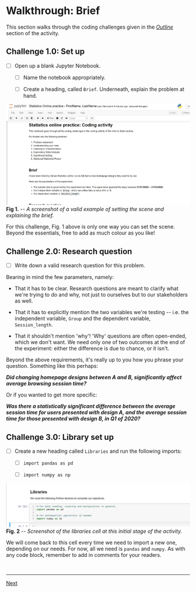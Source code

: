 # Walkthrough: Brief
This section walks through the coding challenges given in the [_Outline_](../0_brief.md) section of the activity.


## Challenge 1.0: Set up

- [ ] Open up a blank Jupyter Notebook.
  - [ ] Name the notebook appropriately.
  - [ ] Create a heading, called `Brief`. Underneath, explain the problem at hand.


![Brief](../images/brief.JPG)
**Fig 1.** -- *A screenshot of a valid example of setting the scene and explaining the brief.*

For this challenge, Fig. 1 above is only one way you can set the scene. Beyond the essentials, free to add as much colour as you like!

## Challenge 2.0: Research question
- [ ] Write down a valid research question for this problem.

Bearing in mind the few parameters, namely:

-  That it has to be clear. Research questions are meant to clarify what we're trying to do and why, not just to ourselves but to our stakeholders as well.

- That it has to explicitly mention the two variables we're testing -- i.e. the independent variable, `Group` and the dependent variable, `Session_length`.

- That it shouldn't mention 'why'! 'Why' questions are often open-ended, which we don't want. We need only one of two outcomes at the end of the experiment: either the difference is due to chance, or it isn't.

Beyond the above requirements, it's really up to you how you phrase your question. Something like this perhaps:

_**Did changing homepage designs between A and B, significantly affect average browsing session time?**_

Or if you wanted to get more specific:

_**Was there a statistically significant difference between the average session time for users presented with design A, and the average session time for those presented with design B, in Q1 of 2020?**_


## Challenge 3.0: Library set up
- [ ] Create a new heading called `Libraries` and run the following imports:
  - [ ] `import pandas as pd`
  - [ ] `import numpy as np`


![Libraries](../images/library.JPG)
**Fig. 2** -- *Screenshot of the libraries cell at this initial stage of the activity.*

We will come back to this cell every time we need to import a new one, depending on our needs. For now, all we need is `pandas` and `numpy`. As with any code block, remember to add in comments for your readers.




  <br />

  ___
  [Next](1_reading.md)
